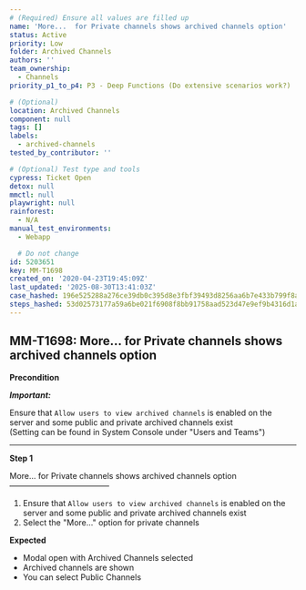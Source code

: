 ```yaml
---
# (Required) Ensure all values are filled up
name: 'More...  for Private channels shows archived channels option'
status: Active
priority: Low
folder: Archived Channels
authors: ''
team_ownership:
  - Channels
priority_p1_to_p4: P3 - Deep Functions (Do extensive scenarios work?)

# (Optional)
location: Archived Channels
component: null
tags: []
labels:
  - archived-channels
tested_by_contributor: ''

# (Optional) Test type and tools
cypress: Ticket Open
detox: null
mmctl: null
playwright: null
rainforest:
  - N/A
manual_test_environments:
  - Webapp

  # Do not change
id: 5203651
key: MM-T1698
created_on: '2020-04-23T19:45:09Z'
last_updated: '2025-08-30T13:41:03Z'
case_hashed: 196e525288a276ce39db0c395d8e3fbf39493d8256aa6b7e433b799f8a4954157887bfeeed869e673ac5dbd2ad7d3fb8
steps_hashed: 53d02573177a59a6be021f6908f8bb91758aad523d47e9ef9b4316d1aa8bf6b31bee32027a171ce4d02d88627735aa12
---
```


<!-- (Auto-generated) Based on frontmatter's "key" and "name" -->

## MM-T1698: More... for Private channels shows archived channels option

**Precondition**

_**Important:**_

Ensure that `Allow users to view archived channels` is enabled on the server and some public and private archived channels exist\
(Setting can be found in System Console under "Users and Teams")

---

**Step 1**

More... for Private channels shows archived channels option\
–––––––––––––––––––––––––

1. Ensure that `Allow users to view archived channels` is enabled on the server and some public and private archived channels exist
2. Select the "More..." option for private channels

**Expected**

- Modal open with Archived Channels selected
- Archived channels are shown
- You can select Public Channels
